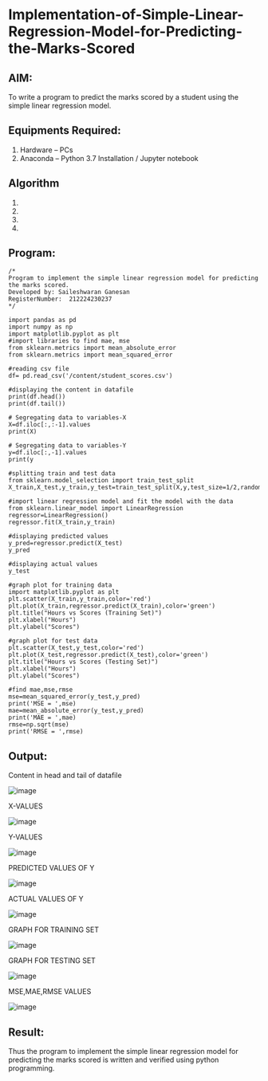 # Implementation-of-Simple-Linear-Regression-Model-for-Predicting-the-Marks-Scored

## AIM:
To write a program to predict the marks scored by a student using the simple linear regression model.

## Equipments Required:
1. Hardware – PCs
2. Anaconda – Python 3.7 Installation / Jupyter notebook

## Algorithm
1. 
2. 
3. 
4. 

## Program:
```
/*
Program to implement the simple linear regression model for predicting the marks scored.
Developed by: Saileshwaran Ganesan
RegisterNumber:  212224230237
*/
```
```
import pandas as pd
import numpy as np
import matplotlib.pyplot as plt
#import libraries to find mae, mse
from sklearn.metrics import mean_absolute_error
from sklearn.metrics import mean_squared_error
```
```
#reading csv file
df= pd.read_csv('/content/student_scores.csv')
```
```
#displaying the content in datafile
print(df.head())
print(df.tail())
```
```
# Segregating data to variables-X
X=df.iloc[:,:-1].values
print(X)
```
```
# Segregating data to variables-Y
y=df.iloc[:,-1].values
print(y
```
```
#splitting train and test data
from sklearn.model_selection import train_test_split
X_train,X_test,y_train,y_test=train_test_split(X,y,test_size=1/2,random_state=0)
```
```
#import linear regression model and fit the model with the data
from sklearn.linear_model import LinearRegression
regressor=LinearRegression()
regressor.fit(X_train,y_train)
```
```
#displaying predicted values
y_pred=regressor.predict(X_test)
y_pred
```
```
#displaying actual values
y_test
```
```
#graph plot for training data
import matplotlib.pyplot as plt
plt.scatter(X_train,y_train,color='red')
plt.plot(X_train,regressor.predict(X_train),color='green')
plt.title("Hours vs Scores (Training Set)")
plt.xlabel("Hours")
plt.ylabel("Scores")
```
```
#graph plot for test data
plt.scatter(X_test,y_test,color='red')
plt.plot(X_test,regressor.predict(X_test),color='green')
plt.title("Hours vs Scores (Testing Set)")
plt.xlabel("Hours")
plt.ylabel("Scores")
```
```
#find mae,mse,rmse
mse=mean_squared_error(y_test,y_pred)
print('MSE = ',mse)
mae=mean_absolute_error(y_test,y_pred)
print('MAE = ',mae)
rmse=np.sqrt(mse)
print('RMSE = ',rmse)
```

## Output:

Content in head and tail of datafile

![image](https://github.com/user-attachments/assets/f423763c-8b4d-40ba-b1a0-c5f29c9ec5ef)

X-VALUES

![image](https://github.com/user-attachments/assets/9ff81765-f484-4c3f-a7fa-22971cd9dd84)

Y-VALUES

![image](https://github.com/user-attachments/assets/0599de54-8669-4f45-9b1a-1363f179ee4a)

PREDICTED VALUES OF Y

![image](https://github.com/user-attachments/assets/7c079ffd-e7be-47ee-9a2f-b3df09e9f9c8)

ACTUAL VALUES OF Y

![image](https://github.com/user-attachments/assets/4623d4ad-8291-4d87-8661-2a8f42cbe01d)

GRAPH FOR TRAINING SET

![image](https://github.com/user-attachments/assets/262b69e3-0499-4e73-b7f5-7e6bb6b25fd5)

GRAPH FOR TESTING SET

![image](https://github.com/user-attachments/assets/dcf2d6d4-0432-4812-869a-bef3ed3b4b8b)

MSE,MAE,RMSE VALUES

![image](https://github.com/user-attachments/assets/157628ae-2824-44b2-a6d6-6a53024eb0fa)









## Result:
Thus the program to implement the simple linear regression model for predicting the marks scored is written and verified using python programming.
